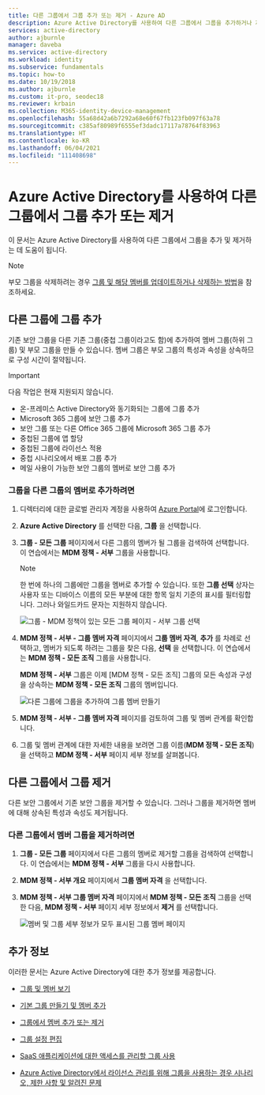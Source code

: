 ```yaml
---
title: 다른 그룹에서 그룹 추가 또는 제거 - Azure AD
description: Azure Active Directory를 사용하여 다른 그룹에서 그룹을 추가하거나 제거하는 방법에 대한 지침입니다.
services: active-directory
author: ajburnle
manager: daveba
ms.service: active-directory
ms.workload: identity
ms.subservice: fundamentals
ms.topic: how-to
ms.date: 10/19/2018
ms.author: ajburnle
ms.custom: it-pro, seodec18
ms.reviewer: krbain
ms.collection: M365-identity-device-management
ms.openlocfilehash: 55a68d42a6b7292a68e60f67fb123fb097f63a78
ms.sourcegitcommit: c385af80989f6555ef3dadc17117a78764f83963
ms.translationtype: HT
ms.contentlocale: ko-KR
ms.lasthandoff: 06/04/2021
ms.locfileid: "111408698"
---
```

# <a name="add-or-remove-a-group-from-another-group-using-azure-active-directory"></a>Azure Active Directory를 사용하여 다른 그룹에서 그룹 추가 또는 제거
이 문서는 Azure Active Directory를 사용하여 다른 그룹에서 그룹을 추가 및 제거하는 데 도움이 됩니다.

>[!Note]
>부모 그룹을 삭제하려는 경우 [그룹 및 해당 멤버를 업데이트하거나 삭제하는 방법](active-directory-groups-delete-group.md)을 참조하세요.

## <a name="add-a-group-to-another-group"></a>다른 그룹에 그룹 추가
기존 보안 그룹을 다른 기존 그룹(중첩 그룹이라고도 함)에 추가하여 멤버 그룹(하위 그룹) 및 부모 그룹을 만들 수 있습니다. 멤버 그룹은 부모 그룹의 특성과 속성을 상속하므로 구성 시간이 절약됩니다.

>[!Important]
>다음 작업은 현재 지원되지 않습니다.<ul><li>온-프레미스 Active Directory와 동기화되는 그룹에 그룹 추가</li><li>Microsoft 365 그룹에 보안 그룹 추가</li><li>보안 그룹 또는 다른 Office 365 그룹에 Microsoft 365 그룹 추가</li><li>중첩된 그룹에 앱 할당</li><li>중첩된 그룹에 라이선스 적용</li><li>중첩 시나리오에서 배포 그룹 추가</li><li> 메일 사용이 가능한 보안 그룹의 멤버로 보안 그룹 추가</li></ul>

### <a name="to-add-a-group-as-a-member-of-another-group"></a>그룹을 다른 그룹의 멤버로 추가하려면

1. 디렉터리에 대한 글로벌 관리자 계정을 사용하여 [Azure Portal](https://portal.azure.com)에 로그인합니다.

2. **Azure Active Directory** 를 선택한 다음, **그룹** 을 선택합니다.

3. **그룹 - 모든 그룹** 페이지에서 다른 그룹의 멤버가 될 그룹을 검색하여 선택합니다. 이 연습에서는 **MDM 정책 - 서부** 그룹을 사용합니다.

    >[!Note]
    >한 번에 하나의 그룹에만 그룹을 멤버로 추가할 수 있습니다. 또한 **그룹 선택** 상자는 사용자 또는 디바이스 이름의 모든 부분에 대한 항목 일치 기준의 표시를 필터링합니다. 그러나 와일드카드 문자는 지원하지 않습니다.

    ![그룹 - MDM 정책이 있는 모든 그룹 페이지 - 서부 그룹 선택](media/active-directory-groups-membership-azure-portal/group-all-groups-screen.png)

4. **MDM 정책 - 서부 - 그룹 멤버 자격** 페이지에서 **그룹 멤버 자격**, **추가** 를 차례로 선택하고, 멤버가 되도록 하려는 그룹을 찾은 다음, **선택** 을 선택합니다. 이 연습에서는 **MDM 정책 - 모든 조직** 그룹을 사용합니다.

    **MDM 정책 - 서부** 그룹은 이제 [MDM 정책 - 모든 조직] 그룹의 모든 속성과 구성을 상속하는 **MDM 정책 - 모든 조직** 그룹의 멤버입니다.

    ![다른 그룹에 그룹을 추가하여 그룹 멤버 만들기](media/active-directory-groups-membership-azure-portal/group-add-group-membership.png)

5. **MDM 정책 - 서부 - 그룹 멤버 자격** 페이지를 검토하여 그룹 및 멤버 관계를 확인합니다.

6. 그룹 및 멤버 관계에 대한 자세한 내용을 보려면 그룹 이름(**MDM 정책 - 모든 조직**)을 선택하고 **MDM 정책 - 서부** 페이지 세부 정보를 살펴봅니다.

## <a name="remove-a-group-from-another-group"></a>다른 그룹에서 그룹 제거
다른 보안 그룹에서 기존 보안 그룹을 제거할 수 있습니다. 그러나 그룹을 제거하면 멤버에 대해 상속된 특성과 속성도 제거됩니다.

### <a name="to-remove-a-member-group-from-another-group"></a>다른 그룹에서 멤버 그룹을 제거하려면
1. **그룹 - 모든 그룹** 페이지에서 다른 그룹의 멤버로 제거할 그룹을 검색하여 선택합니다. 이 연습에서는 **MDM 정책 - 서부** 그룹을 다시 사용합니다.

2. **MDM 정책 - 서부 개요** 페이지에서 **그룹 멤버 자격** 을 선택합니다.

3. **MDM 정책 - 서부 그룹 멤버 자격** 페이지에서 **MDM 정책 - 모든 조직** 그룹을 선택한 다음, **MDM 정책 - 서부** 페이지 세부 정보에서 **제거** 를 선택합니다.

    ![멤버 및 그룹 세부 정보가 모두 표시된 그룹 멤버 페이지](media/active-directory-groups-membership-azure-portal/group-membership-remove.png)

## <a name="additional-information"></a>추가 정보
이러한 문서는 Azure Active Directory에 대한 추가 정보를 제공합니다.

- [그룹 및 멤버 보기](active-directory-groups-view-azure-portal.md)

- [기본 그룹 만들기 및 멤버 추가](active-directory-groups-create-azure-portal.md)

- [그룹에서 멤버 추가 또는 제거](active-directory-groups-members-azure-portal.md)

- [그룹 설정 편집](active-directory-groups-settings-azure-portal.md)

- [SaaS 애플리케이션에 대한 액세스를 관리할 그룹 사용](../enterprise-users/groups-saasapps.md)

- [Azure Active Directory에서 라이선스 관리를 위해 그룹을 사용하는 경우 시나리오, 제한 사항 및 알려진 문제](../enterprise-users/licensing-group-advanced.md#limitations-and-known-issues)
